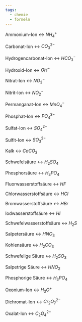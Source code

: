 ```yaml
---
tags:
  - chemie
  - formeln
---
```

Ammonium-Ion <-> $NH_4^+$
<!--SR:!2024-07-19,14,298!2024-07-09,3,260-->

Carbonat-Ion <-> $CO_3^{2-}$
<!--SR:!2024-07-10,3,266!2024-07-09,3,223-->

Hydrogencarbonat-Ion <-> $HCO_3^-$
<!--SR:!2024-07-08,1,200!2024-07-17,12,274-->
Hydroxid-Ion <-> $OH^-$
<!--SR:!2024-07-08,3,246!2024-07-16,10,274-->

Nitrat-Ion <-> $NO_3^-$
<!--SR:!2024-07-16,11,274!2024-07-09,3,246-->

Nitrit-Ion <-> $NO_2^-$
<!--SR:!2024-07-09,3,243!2024-07-16,11,274-->

Permanganat-Ion <-> $MnO_4^-$
<!--SR:!2024-07-17,12,274!2024-07-09,3,260-->

Phosphat-Ion <-> $PO_4^{3-}$
<!--SR:!2024-07-09,3,260!2024-07-08,3,243-->

Sulfat-Ion <-> $SO_4^{2-}$
<!--SR:!2024-07-09,3,223!2024-07-10,3,266-->

Sulfit-Ion <-> $SO_3^{2-}$
<!--SR:!2024-07-09,3,260!2024-07-15,10,274-->

Kalk <-> $CaCO_3$
<!--SR:!2024-07-07,1,220!2024-07-13,6,243-->

Schwefelsäure <-> $H_2SO_4$
<!--SR:!2024-07-09,3,214!2024-07-08,1,203-->

Phosphorsäure <-> $H_3PO_4$
<!--SR:!2024-07-09,3,226!2024-07-10,3,266-->

Fluorwasserstoffsäure <-> $HF$
<!--SR:!2024-07-09,3,260!2024-07-08,3,243-->


Chlorwasserstoffsäure <-> $HCl$
<!--SR:!2024-07-09,3,243!2024-07-11,6,254-->

Bromwasserstoffsäure <-> $HBr$
<!--SR:!2024-07-09,3,260!2024-07-17,12,274-->

Iodwasserstoffsäure <-> $HI$
<!--SR:!2024-07-08,3,259!2024-07-09,3,260-->

Schwefelwasserstoffsäure <-> $H_2S$
<!--SR:!2024-07-10,3,266!2024-07-09,3,239-->

Salpetersäure <-> $HNO_3$
<!--SR:!2024-07-08,1,219!2024-07-09,3,260-->

Kohlensäure <-> $H_2CO_3$
<!--SR:!2024-07-09,3,260!2024-07-08,3,243-->

Schwefelige Säure <-> $H_2SO_3$
<!--SR:!2024-07-11,6,254!2024-07-10,3,223-->

Salpetrige Säure <-> $HNO_2$
<!--SR:!2024-07-08,1,226!2024-07-09,3,214-->

Phosphorige Säure <-> $H_3PO_4$
<!--SR:!2024-07-14,7,243!2024-07-07,1,220-->

Oxonium-Ion <-> $H_3O^+$
<!--SR:!2024-07-10,3,266!2024-07-09,3,223-->

Dichromat-Ion <-> $Cr_2O_7^{2-}$
<!--SR:!2024-07-10,3,223!2024-07-10,5,254-->

Oxalat-Ion <-> $C_2O_4^{2-}$
<!--SR:!2024-07-10,3,266!2024-07-09,3,223-->

